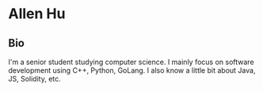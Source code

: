 # Allen Hu

## Bio

I'm a senior student studying computer science. I mainly focus on software development using C++, Python, GoLang. I also know a little bit about Java, JS, Solidity, etc. 